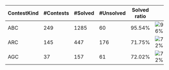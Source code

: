 | ContestKind | #Contests | #Solved | #Unsolved | Solved ratio | |
| - | - | - | - | - | - |
| ABC | 249 | 1285 | 60 | 95.54% | ![96%](https://progress-bar.dev/96?title=Solved) |
| ARC | 145 | 447 | 176 | 71.75% | ![72%](https://progress-bar.dev/72?title=Solved) |
| AGC | 37 | 157 | 61 | 72.02% | ![72%](https://progress-bar.dev/72?title=Solved) |
